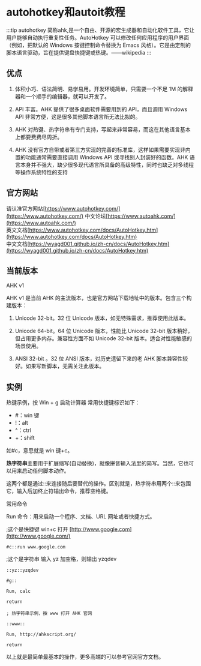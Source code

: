 # autohotkey和autoit教程

:::tip
autohotkey 简称ahk,是一个自由、开源的宏生成器和自动化软件工具，它让用户能够自动执行重复性任务。AutoHotkey 可以修改任何应用程序的用户界面（例如，把默认的 Windows 按键控制命令替换为 Emacs 风格）。它是由定制的脚本语言驱动，旨在提供键盘快捷键或热键。——wikipedia
:::

## 优点

1. 体积小巧、语法简明、易学易用。开发环境简单，只需要一个不足 1M 的解释器和一个顺手的编辑器，就可以开发了。

2. API 丰富。AHK 提供了很多桌面软件需要用到的 API，而且调用 Windows API 非常方便，这是很多其他脚本语言所无法比拟的。

3. AHK 对热键、热字符串有专门支持，写起来非常容易，而这在其他语言基本上都要费费尽周折。

4. AHK 没有官方自带或者第三方实现的完善的标准库，这样如果需要实现非内置的功能通常需要直接调用 Windows API 或寻找别人封装好的函数。AHK 语言本身并不强大，缺少很多现代语言所具备的高级特性，同时也缺乏对多线程等操作系统特性的支持

## 官方网站

请认准官方网站[https://www.autohotkey.com/](https://www.autohotkey.com/)
中文论坛[https://www.autoahk.com/](https://www.autoahk.com/)  
英文文档[https://www.autohotkey.com/docs/AutoHotkey.htm](https://www.autohotkey.com/docs/AutoHotkey.htm)  
中文文档[https://wyagd001.github.io/zh-cn/docs/AutoHotkey.htm](https://wyagd001.github.io/zh-cn/docs/AutoHotkey.htm)

## 当前版本

AHK v1

AHK v1 是当前 AHK 的主流版本，也是官方网站下载地址中的版本。包含三个构建版本：

1. Unicode 32-bit。32 位 Unicode 版本，如无特殊需求，推荐使用此版本。

2. Unicode 64-bit。64 位 Unicode 版本，性能比 Unicode 32-bit 版本稍好，但占用更多内存。兼容性方面不如 Unicode 32-bit 版本。适合对性能敏感的场景使用。

3. ANSI 32-bit 。32 位 ANSI 版本，对历史遗留下来的老 AHK 脚本兼容性较好。如果写新脚本，无需关注此版本。

## 实例

热键示例，按 Win + g 启动计算器
 常用快捷键标识如下：

- \#：win 键
- !：alt
- ^：ctrl
- +：shift

如#c，意思就是 win 键+c。

**热字符串**主要用于扩展缩写(自动替换)，就像拼音输入法里的简写。当然，它也可以用来启动任何脚本动作。

这两个都是通过::来连接随后要替代的操作。区别就是，热字符串用两个::来包围它，输入后加终止符输出命令，推荐空格键。

常用命令

Run 命令：用来启动一个程序、文档、URL 网址或者快捷方式。

;这个是快捷键 win+c 打开 [http://www.google.com](http://www.google.com/)

```text
#c::run www.google.com
```

;这个是字符串 输入 yz 加空格，则输出 yzqdev

```text
::yz::yzqdev
```

```ahk
#g::
 
Run, calc
 
return
 
; 热字符串示例，按 www 打开 AHK 官网
 
::www::
 
Run, http://ahkscript.org/
 
return
```

以上就是最简单最基本的操作，更多高端的可以参考官网官方文档。
